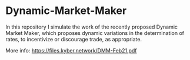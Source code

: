 # Dynamic-Market-Maker
In this repository I simulate the work of the recently proposed Dynamic Market Maker, which proposes dynamic variations in the determination of rates, to incentivize or discourage trade, as appropriate.

More info: https://files.kyber.network/DMM-Feb21.pdf
